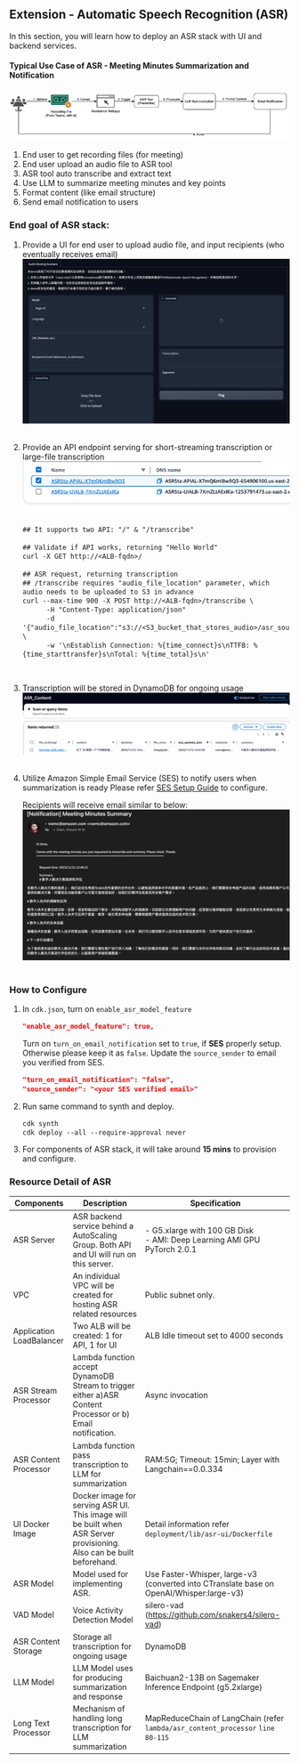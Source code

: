 ## Extension - Automatic Speech Recognition (ASR)

In this section, you will learn how to deploy an ASR stack with UI and backend services.

#### Typical Use Case of ASR - Meeting Minutes Summarization and Notification

![Flow Overview](./static_screenshots/00_Flow_Overview.png)

1. End user to get recording files (for meeting)
2. End user upload an audio file to ASR tool
3. ASR tool auto transcribe and extract text
4. Use LLM to summarize meeting minutes and key points
5. Format content (like email structure)
6. Send email notification to users

### End goal of ASR stack:

1. Provide a UI for end user to upload audio file, and input recipients (who eventually receives email) <br/>
   ![ASR UI](./static_screenshots/01_ASR-UI.png) <br/><br/>
2. Provide an API endpoint serving for short-streaming transcription or large-file transcription <br/>
   ![ASR API](./static_screenshots/02_ASR_API.png)

   ```shell
   ## It supports two API: "/" & "/transcribe"
   
   ## Validate if API works, returning "Hello World"
   curl -X GET http://<ALB-fqdn>/
   
   ## ASR request, returning transcription
   ## /transcribe requires "audio_file_location" parameter, which audio needs to be uploaded to S3 in advance
   curl --max-time 900 -X POST http://<ALB-fqdn>/transcribe \
         -H "Content-Type: application/json" 
         -d '{"audio_file_location":"s3://<S3_bucket_that_stores_audio>/asr_source/14s_quick_voice.mp3"}' \
         -w '\nEstablish Connection: %{time_connect}s\nTTFB: %{time_starttransfer}s\nTotal: %{time_total}s\n'
   ```
   <br/>

3. Transcription will be stored in DynamoDB for ongoing usage <br/>
   ![ASR Transcription Storage](./static_screenshots/03_ASR_transcription_storage.png) <br/><br/>

4. Utilize Amazon Simple Email Service (SES) to notify users when summarization is ready
   Please refer [SES Setup Guide](https://docs.aws.amazon.com/ses/latest/dg/setting-up.html) to configure. <br/>

   Recipients will receive email similar to below: <br/>
   ![Email Notification](./static_screenshots/04_Email_notification.png) <br/><br/>

### How to Configure

1. In `cdk.json`, turn on `enable_asr_model_feature`
   ```json
   "enable_asr_model_feature": true,
   ```
   Turn on `turn_on_email_notification` set to `true`, if __SES__ properly setup. Otherwise please keep it as `false`.
   Update the `source_sender` to email you verified from SES.
   ```json
   "turn_on_email_notification": "false",
   "source_sender": "<your SES verified email>"
   ```
2. Run same command to synth and deploy.
   ```shell
   cdk synth
   cdk deploy --all --require-approval never
   ```
3. For components of ASR stack, it will take around __15 mins__ to provision and configure.

### Resource Detail of ASR

| Components               | Description                                                                                                           | Specification                                                                            |
|--------------------------|-----------------------------------------------------------------------------------------------------------------------|------------------------------------------------------------------------------------------|
| ASR Server               | ASR backend service behind a AutoScaling Group. Both API and UI will run on this server.                              | - G5.xlarge with 100 GB Disk<br/>- AMI: Deep Learning AMI GPU PyTorch 2.0.1              |
| VPC                      | An individual VPC will be created for hosting ASR related resources                                                   | Public subnet only.                                                                      |
| Application LoadBalancer | Two ALB will be created: 1 for API, 1 for UI                                                                          | ALB Idle timeout set to 4000 seconds                                                     |
| ASR Stream Processor     | Lambda function accept DynamoDB Stream to trigger either a)ASR Content Processor or b) Email notification.            | Async invocation                                                                         |
| ASR Content Processor    | Lambda function pass transcription to LLM for summarization                                                           | RAM:5G; Timeout: 15min; Layer with Langchain==0.0.334                                    |
| UI Docker Image          | Docker image for serving ASR UI. This image will be built when ASR Server provisioning. Also can be built beforehand. | Detail information refer `deployment/lib/asr-ui/Dockerfile`                              |
| ASR Model                | Model used for implementing ASR.                                                                                      | Use Faster-Whisper, large-v3 (converted into CTranslate base on OpenAI/Whisper:large-v3) |
| VAD Model                | Voice Activity Detection Model                                                                                        | silero-vad (https://github.com/snakers4/silero-vad)                                      |
| ASR Content Storage      | Storage all transcription for ongoing usage                                                                           | DynamoDB                                                                                 |
| LLM Model                | LLM Model uses for producing summarization and response                                                               | Baichuan2-13B on Sagemaker Inference Endpoint (g5.2xlarge)                               |
| Long Text Processor      | Mechanism of handling long transcription for LLM summarization                                                        | MapReduceChain of LangChain (refer `lambda/asr_content_processor` `line 80-115`          |